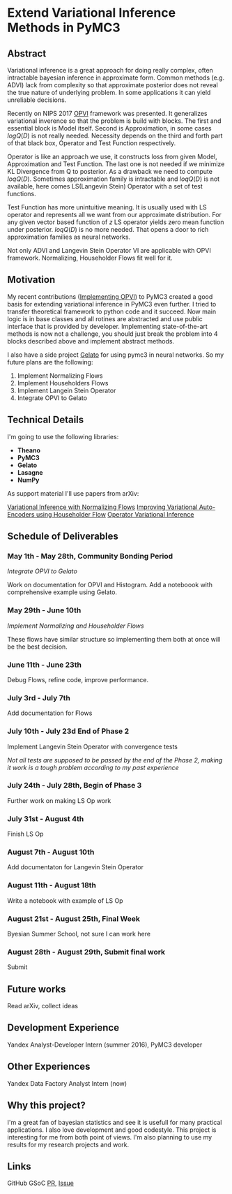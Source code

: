 # Extend Variational Inference Methods in PyMC3

## Abstract
Variational inference is a great approach for doing really complex, often intractable bayesian inference in approximate form. Common methods (e.g. ADVI) lack from complexity so that approximate posterior does not reveal the true nature of underlying problem. In some applications it can yield unreliable decisions. 

Recently on NIPS 2017 [OPVI](https://arxiv.org/abs/1610.09033) framework was presented. It generalizes variational inverence so that the problem is build with blocks. The first and essential block is Model itself. Second is Approximation, in some cases $log Q(D)$ is not really needed. Necessity depends on the third and forth part of that black box, Operator and Test Function respectively. 

Operator is like an approach we use, it constructs loss from given Model, Approximation and Test Function. The last one is not needed if we minimize KL Divergence from Q to posterior. As a drawback we need to compute $loq Q(D)$. Sometimes approximation family is intractable and $loq Q(D)$ is not available, here comes LS(Langevin Stein) Operator with a set of test functions.

Test Function has more unintuitive meaning. It is usually used with LS operator and represents all we want from our approximate distribution. For any given vector based function of $z$ LS operator yields zero mean function under posterior. $loq Q(D)$ is no more needed. That opens a door to rich approximation families as neural networks. 

Not only ADVI and Langevin Stein Operator VI are applicable with OPVI framework. Normalizing, Householder Flows fit well for it.

## Motivation

My recent contributions ([Implementing OPVI](https://github.com/pymc-devs/pymc3/pull/1694)) to PyMC3 created a good basis for extending variational inference in PyMC3 even further. I tried to transfer theoretical framework to python code and it succeed. Now main logic is in base classes and all rotines are abstracted and use public interface that is provided by developer. Implementing state-of-the-art methods is now not a challenge, you should just break the problem into 4 blocks described above and implement abstract methods.
 
I also have a side project [Gelato](https://github.com/ferrine/gelato) for using pymc3 in neural networks. So my future plans are the following:

1. Implement Normalizing Flows
2. Implement Householders Flows
3. Implement Langein Stein Operator
4. Integrate OPVI to Gelato

## Technical Details

I'm going to use the following libraries:
    
* **Theano**
* **PyMC3**
* **Gelato**
* **Lasagne**
* **NumPy**

As support material I'll use papers from arXiv:

[Variational Inference with Normalizing Flows](https://arxiv.org/abs/1505.05770)
[Improving Variational Auto-Encoders using Householder Flow](https://arxiv.org/abs/1611.09630)
[Operator Variational Inference](https://arxiv.org/abs/1610.09033)

## Schedule of Deliverables

### May 1th - May 28th, **Community Bonding Period**

*Integrate OPVI to Gelato*

Work on documentation for OPVI and Histogram. Add a noteboook with comprehensive example using Gelato.

### May 29th - June 10th

*Implement Normalizing and Householder Flows*

These flows have similar structure so implementing them both at once will be the best decision.

### June 11th - June 23th

Debug Flows, refine code, improve performance.

### July 3rd - July 7th

Add documentation for Flows

### July 10th - July 23d **End of Phase 2**

Implement Langevin Stein Operator with convergence tests

*Not all tests are supposed to be passed by the end of the Phase 2, making it work is a tough problem according to my past experience*

### July 24th - July 28th, **Begin of Phase 3**

Further work on making LS Op work

### July 31st - August 4th

Finish LS Op

### August 7th - August 10th

Add documentaton for Langevin Stein Operator

### August 11th - August 18th

Write a notebook with example of LS Op

### August 21st - August 25th, **Final Week**

Byesian Summer School, not sure I can work here

### August 28th - August 29th, **Submit final work**

Submit

## Future works

Read arXiv, collect ideas

## Development Experience

Yandex Analyst-Developer Intern (summer 2016), PyMC3 developer

## Other Experiences

Yandex Data Factory Analyst Intern (now)

## Why this project?

I'm a great fan of bayesian statistics and see it is usefull for many practical applications. I also love development and good codestyle. This project is interesting for me from both point of views. I'm also planning to use my results for my research projects and work.

## Links
GitHub GSoC [PR](https://github.com/numfocus/gsoc/pull/178), [Issue](https://github.com/numfocus/gsoc/issues/152)

